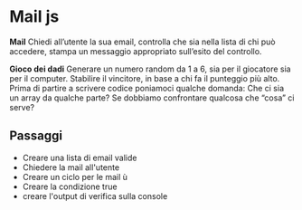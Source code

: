 Mail js
===
**Mail**
Chiedi all’utente la sua email,
controlla che sia nella lista di chi può accedere,
stampa un messaggio appropriato sull’esito del controllo.



**Gioco dei dadi**
Generare un numero random da 1 a 6, sia per il giocatore sia per il computer.
Stabilire il vincitore, in base a chi fa il punteggio più alto.
Prima di partire a scrivere codice poniamoci qualche domanda:
Che ci sia un array da qualche parte?
Se dobbiamo confrontare qualcosa che “cosa” ci serve?
## Passaggi
- Creare una lista di email valide 
- Chiedere la mail all'utente
- Creare un ciclo per le mail ù
- Creare la condizione true 
- creare l'output di verifica sulla console